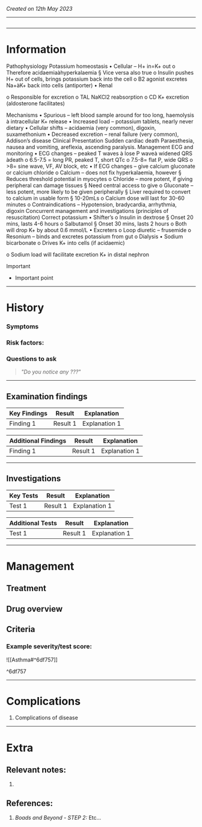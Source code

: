 *Created on 12th May 2023*

---
```toc
```
---

# Information
Pathophysiology
Potassium homeostasis
• Cellular – H+ in=K+ out
o Therefore acidaemiaàhyperkalaemia
§ Vice versa also true
o Insulin pushes H+ out of cells, brings potassium back into the cell
o B2 agonist excretes Na+àK+ back into cells (antiporter)
• Renal

o Responsible for excretion
o TAL NaKCl2 reabsorption
o CD K+ excretion (aldosterone facilitates)

Mechanisms
• Spurious – left blood sample around for too long, haemolysis à intracellular K+ release
• Increased load – potassium tablets, nearly never dietary
• Cellular shifts – acidaemia (very common), digoxin, suxamethonium
• Decreased excretion – renal failure (very common), Addison’s disease
Clinical Presentation
Sudden cardiac death
Paraesthesia, nausea and vomiting, areflexia, ascending paralysis.
Management
ECG and monitoring
• ECG changes – peaked T waves à lose P waveà widened QRS àdeath
o 6.5-7.5 = long PR, peaked T, short QTc
o 7.5-8= flat P, wide QRS
o >8= sine wave, VF, AV block, etc
• If ECG changes – give calcium gluconate or calcium chloride
o Calcium – does not fix hyperkalaemia, however
§ Reduces threshold potential in myocytes
o Chloride – more potent, if giving peripheral can damage tissues
§ Need central access to give
o Gluconate – less potent, more likely to be given peripherally
§ Liver required to convert to calcium in usable form
§ 10-20mLs
o Calcium dose will last for 30-60 minutes
o Contraindications – Hypotension, bradycardia, arrhythmia, digoxin
Concurrent management and investigations (principles of resuscitation)
Correct potassium
• Shifter’s
o Insulin in dextrose
§ Onset 20 mins, lasts 4-6 hours
o Salbutamol
§ Onset 30 mins, lasts 2 hours
o Both will drop K+ by about 0.6 mmol/L
• Excreters
o Loop diuretic – frusemide
o Resonium – binds and excretes potassium from gut
o Dialysis
• Sodium bicarbonate
o Drives K+ into cells (if acidaemic)

o Sodium load will facilitate excretion K+ in distal nephron


> [!Important]
- Important point

--- 
# History
### Symptoms

### Risk factors:

### Questions to ask
>*"Do you notice any ???"*

---

## Examination findings
| Key Findings | Result   | Explanation   |
| ------------ | -------- | ------------- |
| Finding 1    | Result 1 | Explanation 1 |

| Additional Findings | Result   | Explanation   |
| ------------------- | -------- | ------------- |
| Finding 1           | Result 1 | Explanation 1 |

---

## Investigations
| Key Tests                 |Result| Explanation                                                                                                                                                     |
| ------------------------- | --- | --------------------------------------------------------------------------------------------------------------------------------------------------------------- |
| Test 1                    |Result 1| Explanation 1                                                                                                                                                        |

| Additional Tests               |  Result   | Explanation                |
| ------------------------------ | --- | --------------------- |
| Test 1                            |  Result 1   | Explanation 1 |

---

# Management
## Treatment

## Drug overview

## Criteria
### Example severity/test score:
![[Asthma#^6df757]]

^6df757

---

# Complications
1. Complications of disease

---

# Extra
## Relevant notes:
1. 
## References:
1. *Boads and Beyond - STEP 2:* Etc...